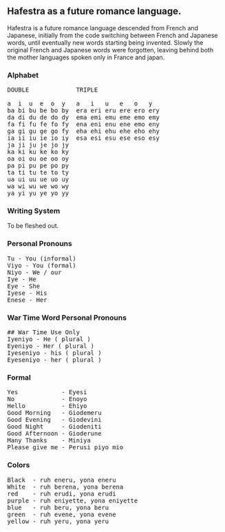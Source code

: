 ## Hafestra as a future romance language.
Hafestra is a future romance language descended from French and Japanese, initially from the code switching between French and Japanese words, until eventually new words starting being invented. Slowly the original French and Japanese words were forgotten, leaving behind both the mother languages spoken only in France and japan.

### Alphabet
<pre>
DOUBLE             TRIPLE

a  i  u  e  o  y   a   i   u   e   o   y
ba bi bu be bo by  era eri eru ere ero ery
da di du de do dy  ema emi emu eme emo emy
fa fi fu fe fo fy  ena eni enu ene emo eny
ga gi gu ge go fy  eha ehi ehu ehe eho ehy
ia ii iu ie io iy  esa esi esu ese eso esy
ja ji ju je jo jy
ka ki ku ke ko ky
oa oi ou oe oo oy
pa pi pu pe po py
ta ti tu te to ty
ua ui uu ue uo uy
wa wi wu we wo wy
ya yi yu ye yo yy
</pre>

### Writing System
To be fleshed out.

### Personal Pronouns
<pre>
Tu - You (informal)
Viyo - You (formal)
Niyo - We / our
Iye - He
Eye - She
Iyese - His
Enese - Her
</pre>

### War Time Word Personal Pronouns
<pre>
## War Time Use Only
Iyeniyo - He ( plural )
Eyeniyo - Her ( plural )
Iyeseniyo - his ( plural )
Eyeseniyo - her ( plural )
</pre>

### Formal
<pre>
Yes            - Eyesi
No             - Enoyo
Hello          - Ehiyo
Good Morning   - Giodemeru
Good Evening   - Giodevini
Good Night     - Giodeniti
Good Afternoon - Gioderune
Many Thanks    - Miniya
Please give me - Perusi piyo mio
</pre>

### Colors
<pre>
Black  - ruh eneru, yona eneru
White  - ruh berena, yona berena
red    - ruh erudi, yona erudi
purple - ruh eniyette, yona eniyette
blue   - ruh beru, yona beru
green  - ruh evene, yona evene
yellow - ruh yeru, yona yeru

